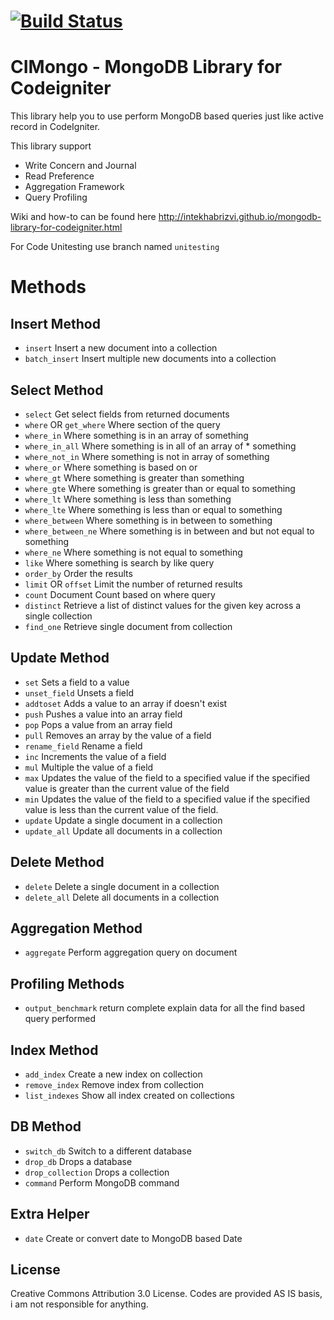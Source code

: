 [![Build Status](https://travis-ci.org/intekhabrizvi/Codeigniter-mongo-library.svg?branch=unitesting)](https://travis-ci.org/intekhabrizvi/Codeigniter-mongo-library)
=======
CIMongo - MongoDB Library for Codeigniter
=======

This library help you to use perform MongoDB based queries just like active record in CodeIgniter.

This library support
* Write Concern and Journal
* Read Preference
* Aggregation Framework
* Query Profiling

Wiki and how-to can be found here http://intekhabrizvi.github.io/mongodb-library-for-codeigniter.html 

For Code Unitesting use branch named `unitesting`
# Methods

## Insert Method
* `insert` Insert a new document into a collection
* `batch_insert` Insert multiple new documents into a collection

## Select Method
* `select` Get select fields from returned documents
* `where` OR `get_where` Where section of the query
* `where_in` Where something is in an array of something
* `where_in_all` Where something is in all of an array of * something
* `where_not_in` Where something is not in array of something
* `where_or` Where something is based on or
* `where_gt` Where something is greater than something
* `where_gte` Where something is greater than or equal to something
* `where_lt` Where something is less than something
* `where_lte` Where something is less than or equal to something
* `where_between` Where something is in between to something
* `where_between_ne` Where something is in between and but not equal to something
* `where_ne` Where something is not equal to something
* `like` Where something is search by like query
* `order_by` Order the results
* `limit` OR `offset` Limit the number of returned results
* `count` Document Count based on where query
* `distinct` Retrieve a list of distinct values for the given key across a single collection
* `find_one` Retrieve single document from collection

## Update Method
* `set` Sets a field to a value
* `unset_field` Unsets a field
* `addtoset` Adds a value to an array if doesn't exist
* `push` Pushes a value into an array field
* `pop` Pops a value from an array field
* `pull` Removes an array by the value of a field
* `rename_field` Rename a field
* `inc` Increments the value of a field
* `mul` Multiple the value of a field
* `max` Updates the value of the field to a specified value if the specified value is greater than the current value of the field
* `min` Updates the value of the field to a specified value if the specified value is less than the current value of the field.
* `update` Update a single document in a collection
* `update_all` Update all documents in a collection

## Delete Method
* `delete` Delete a single document in a collection
* `delete_all` Delete all documents in a collection

## Aggregation Method
* `aggregate` Perform aggregation query on document

## Profiling Methods
* `output_benchmark` return complete explain data for all the find based query performed

## Index Method
* `add_index` Create a new index on collection
* `remove_index` Remove index from collection
* `list_indexes` Show all index created on collections

## DB Method
* `switch_db` Switch to a different database
* `drop_db` Drops a database
* `drop_collection` Drops a collection
* `command` Perform MongoDB command

## Extra Helper
* `date` Create or convert date to MongoDB based Date

## License 
Creative Commons Attribution 3.0 License.
Codes are provided AS IS basis, i am not responsible for anything.
